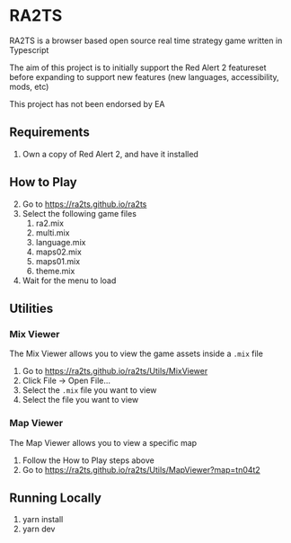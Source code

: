 # RA2TS
RA2TS is a browser based open source real time strategy game written in Typescript

The aim of this project is to initially support the Red Alert 2 featureset before expanding to support new features (new languages, accessibility, mods, etc)

This project has not been endorsed by EA

## Requirements
1. Own a copy of Red Alert 2, and have it installed

## How to Play
2. Go to https://ra2ts.github.io/ra2ts
3. Select the following game files
   1. ra2.mix
   2. multi.mix
   3. language.mix
   4. maps02.mix
   5. maps01.mix
   6. theme.mix
4. Wait for the menu to load

## Utilities
### Mix Viewer
The Mix Viewer allows you to view the game assets inside a `.mix` file
1. Go to https://ra2ts.github.io/ra2ts/Utils/MixViewer
2. Click File -> Open File...
3. Select the `.mix` file you want to view
4. Select the file you want to view

### Map Viewer
The Map Viewer allows you to view a specific map
1. Follow the How to Play steps above
2. Go to https://ra2ts.github.io/ra2ts/Utils/MapViewer?map=tn04t2

## Running Locally
1. yarn install
2. yarn dev